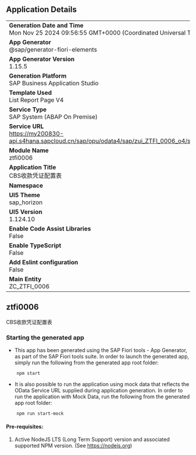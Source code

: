 ## Application Details
|               |
| ------------- |
|**Generation Date and Time**<br>Mon Nov 25 2024 09:56:55 GMT+0000 (Coordinated Universal Time)|
|**App Generator**<br>@sap/generator-fiori-elements|
|**App Generator Version**<br>1.15.5|
|**Generation Platform**<br>SAP Business Application Studio|
|**Template Used**<br>List Report Page V4|
|**Service Type**<br>SAP System (ABAP On Premise)|
|**Service URL**<br>https://my200830-api.s4hana.sapcloud.cn/sap/opu/odata4/sap/zui_ZTFI_0006_o4/srvd/sap/zui_ZTFI_0006_o4/0001/|
|**Module Name**<br>ztfi0006|
|**Application Title**<br>CBS收款凭证配置表|
|**Namespace**<br>|
|**UI5 Theme**<br>sap_horizon|
|**UI5 Version**<br>1.124.10|
|**Enable Code Assist Libraries**<br>False|
|**Enable TypeScript**<br>False|
|**Add Eslint configuration**<br>False|
|**Main Entity**<br>ZC_ZTFI_0006|

## ztfi0006

CBS收款凭证配置表

### Starting the generated app

-   This app has been generated using the SAP Fiori tools - App Generator, as part of the SAP Fiori tools suite.  In order to launch the generated app, simply run the following from the generated app root folder:

```
    npm start
```

- It is also possible to run the application using mock data that reflects the OData Service URL supplied during application generation.  In order to run the application with Mock Data, run the following from the generated app root folder:

```
    npm run start-mock
```

#### Pre-requisites:

1. Active NodeJS LTS (Long Term Support) version and associated supported NPM version.  (See https://nodejs.org)


